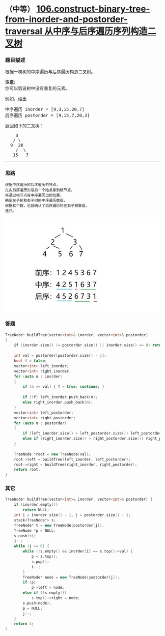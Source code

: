 # `（中等）` [106.construct-binary-tree-from-inorder-and-postorder-traversal 从中序与后序遍历序列构造二叉树](https://leetcode-cn.com/problems/construct-binary-tree-from-inorder-and-postorder-traversal/)

### 题目描述
<p>根据一棵树的中序遍历与后序遍历构造二叉树。</p>

<p><strong>注意:</strong><br>
你可以假设树中没有重复的元素。</p>

<p>例如，给出</p>

<pre>中序遍历 inorder =&nbsp;[9,3,15,20,7]
后序遍历 postorder = [9,15,7,20,3]</pre>

<p>返回如下的二叉树：</p>

<pre>    3
   / \
  9  20
    /  \
   15   7
</pre>


---
### 思路
```
根据中序遍历和后序遍历的特点，  
先由后序遍历的最后一个结点拿到根节点，
再通过根节点在中序遍历出的位置，
确定左子树和右子树的中序遍历数组，
根据其个数，也就确认了后序遍历的左右子树数组，
递归。
```
![](./Solution.jpg)

### 答题
``` C++
TreeNode* buildTree(vector<int>& inorder, vector<int>& postorder) 
{
	if (inorder.size() != postorder.size() || inorder.size() == 0) return nullptr;

	int val = postorder[postorder.size() - 1];
	bool f = false;
	vector<int> left_inorder;
	vector<int> right_inorder;
	for (auto n : inorder)
	{
		if (n == val) {	f = true; continue; }

		if (!f) left_inorder.push_back(n);
		else right_inorder.push_back(n);
	}
	vector<int> left_postorder;
	vector<int> right_postorder;
	for (auto n : postorder)
	{
		if (left_inorder.size() > left_postorder.size()) left_postorder.push_back(n);
		else if (right_inorder.size() > right_postorder.size()) right_postorder.push_back(n);
	}

	TreeNode *root = new TreeNode(val);
	root->left = buildTree(left_inorder, left_postorder);
	root->right = buildTree(right_inorder, right_postorder);
	return root;
}
```

### 其它
``` C++
TreeNode* buildTree(vector<int>& inorder, vector<int>& postorder) {
	if (inorder.empty())
		return NULL;
	int i = inorder.size() - 1, j = postorder.size() - 1;
	stack<TreeNode*> s;
	TreeNode* t = new TreeNode(postorder[j]);
	TreeNode *p = NULL;
	s.push(t);
	j--;
	while (j >= 0) {
		while (!s.empty() && inorder[i] == s.top()->val) {
			p = s.top();
			s.pop();
			i--;
		}
		TreeNode* node = new TreeNode(postorder[j]);
		if (p)
			p->left = node;
		else if (!s.empty())
			s.top()->right = node;
		s.push(node);
		p = NULL;
		j--;
	}
	return t;
}
```

